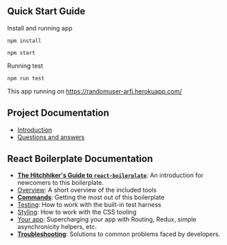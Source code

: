## Quick Start Guide

Install and running app
```Shell
npm install
```

```Shell
npm start
```

Running test
```Shell
npm run test
```

This app running on https://randomuser-arfi.herokuapp.com/

## Project Documentation
 - [Introduction](introduction.md)
 - [Questions and answers](qna.md)

## React Boilerplate Documentation

- [**The Hitchhiker's Guide to `react-boilerplate`**](docs/general/introduction.md): An introduction for newcomers to this boilerplate.
- [Overview](docs/general): A short overview of the included tools
- [**Commands**](docs/general/commands.md): Getting the most out of this boilerplate
- [Testing](docs/testing): How to work with the built-in test harness
- [Styling](docs/css): How to work with the CSS tooling
- [Your app](docs/js): Supercharging your app with Routing, Redux, simple
  asynchronicity helpers, etc.
- [**Troubleshooting**](docs/general/gotchas.md): Solutions to common problems faced by developers.
